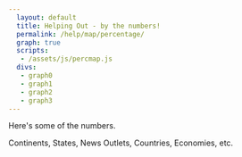 ```yaml
---
  layout: default
  title: Helping Out - by the numbers!
  permalink: /help/map/percentage/
  graph: true
  scripts:
   - /assets/js/percmap.js
  divs:
   - graph0
   - graph1
   - graph2
   - graph3
---
```

Here's some of the numbers.


Continents, States, News Outlets, Countries, Economies, etc.
